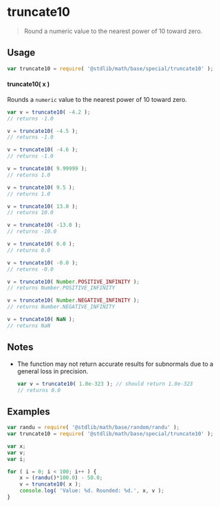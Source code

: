 # truncate10

> Round a numeric value to the nearest power of 10 toward zero.


<section class="usage">

## Usage

``` javascript
var truncate10 = require( '@stdlib/math/base/special/truncate10' );
```

#### truncate10( x )

Rounds a `numeric` value to the nearest power of 10 toward zero.

``` javascript
var v = truncate10( -4.2 );
// returns -1.0

v = truncate10( -4.5 );
// returns -1.0

v = truncate10( -4.6 );
// returns -1.0

v = truncate10( 9.99999 );
// returns 1.0

v = truncate10( 9.5 );
// returns 1.0

v = truncate10( 13.0 );
// returns 10.0

v = truncate10( -13.0 );
// returns -10.0

v = truncate10( 0.0 );
// returns 0.0

v = truncate10( -0.0 );
// returns -0.0

v = truncate10( Number.POSITIVE_INFINITY );
// returns Number.POSITIVE_INFINITY

v = truncate10( Number.NEGATIVE_INFINITY );
// returns Number.NEGATIVE_INFINITY

v = truncate10( NaN );
// returns NaN
```

</section>

<!-- /.usage -->


<section class="notes">

## Notes

* The function may not return accurate results for subnormals due to a general loss in precision.

  ``` javascript
  var v = truncate10( 1.0e-323 ); // should return 1.0e-323
  // returns 0.0
  ```

</section>

<!-- /.notes -->


<section class="examples">

## Examples

``` javascript
var randu = require( '@stdlib/math/base/random/randu' );
var truncate10 = require( '@stdlib/math/base/special/truncate10' );

var x;
var v;
var i;

for ( i = 0; i < 100; i++ ) {
    x = (randu()*100.0) - 50.0;
    v = truncate10( x );
    console.log( 'Value: %d. Rounded: %d.', x, v );
}
```

</section>

<!-- /.examples -->


<section class="links">

</section>

<!-- /.links -->
